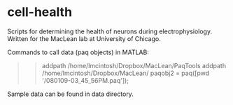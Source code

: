 # cell-health
Scripts for determining the health of neurons during electrophysiology. Written for the MacLean lab at University of Chicago.

Commands to call data (paq objects) in MATLAB:
>> addpath /home/lmcintosh/Dropbox/MacLean/PaqTools
>> addpath /home/lmcintosh/Dropbox/MacLean/
>> paqobj2 = paq([pwd '/080109-03_45_56PM.paq']);

Sample data can be found in data directory.
